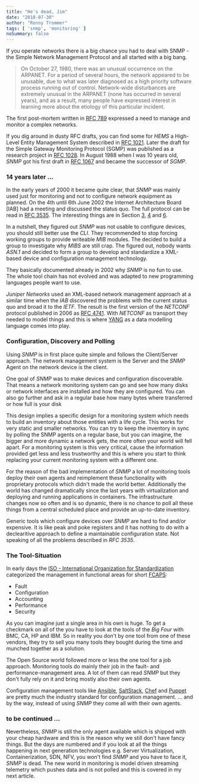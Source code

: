 ```yaml
---
title: "He's dead, Jim"
date: "2018-07-30"
author: "Ronny Trommer"
tags: [ 'snmp', 'monitoring' ]
noSummary: false
---
```


If you operate networks there is a big chance you had to deal with SNMP - the Simple Network Management Protocol and all started with a big bang.

> On October 27, 1980, there was an unusual occurrence on the ARPANET.
> For a period of several hours, the network appeared  to be unusable, due to what was later diagnosed as a high priority software process running out of control.
> Network-wide disturbances are extremely unusual in the ARPANET (none has occurred in several years), and as a result, many people have expressed interest in learning more about the etiology of this particular incident.

The first post-mortem written in [RFC 789](https://tools.ietf.org/html/rfc789.html) expressed a need to manage and monitor a complex networks.

If you dig around in dusty RFC drafts, you can find some for _HEMS_ a High-Level Entity Management System described in [RFC 1021](https://tools.ietf.org/html/rfc1021).
Later the draft for the Simple Gateway Monitoring Protocol (SGMP) was published as a research project in [RFC 1028](https://tools.ietf.org/html/rfc1028).
In August 1988 when I was 10 years old, _SNMP_ got his first draft in [RFC 1067](https://tools.ietf.org/html/rfc1067) and became the successor of _SGMP_.

### 14 years later ...

In the early years of 2000 it became quite clear, that _SNMP_ was mainly used just for monitoring and not to configure network equipment as planned.
On the 4th until 6th June 2002 the Internet Architecture Board [IAB] had a meeting and discussed the status quo.
The full protocol can be read in [RFC 3535](https://tools.ietf.org/html/rfc3535).
The interesting things are in Section [3](https://tools.ietf.org/html/rfc3535#section-3), [4](https://tools.ietf.org/html/rfc3535#section-4) and [6](https://tools.ietf.org/html/rfc3535#section-6).

In a nutshell, they figured out _SNMP_ was not usable to configure devices, you should still better use the _CLI_.
They recommended to stop forcing working groups to provide writeable _MIB_ modules.
The decided to build a group to investigate why _MIBS_ are still crap.
The figured out, nobody wants _ASN.1_ and decided to form a group to develop and standardize a XML-based device and configuration management technology.

They basically documented already in 2002 why _SNMP_ is no fun to use.
The whole tool chain has not evolved and was adapted to new programming languages people want to use.

_Juniper Networks_ used an XML-based network management approach at a similar time when the _IAB_ discovered the problems with the current status quo and broad it to the _IETF_.
The result is the first version of the _NETCONF_ protocol published in 2006 as [RFC 4741](https://tools.ietf.org/html/rfc4741).
With _NETCONF_ as transport they needed to model things and this is where [YANG](https://en.wikipedia.org/wiki/YANG) as a data modelling language comes into play.

### Configuration, Discovery and Polling

Using _SNMP_ is in first place quite simple and follows the Client/Server approach.
The network management system is the Server and the _SNMP_ Agent on the network device is the client.

One goal of _SNMP_ was to make devices and configuration discoverable.
That means a network monitoring system can go and see how many disks or network interfaces are installed and how they are configured.
You can also go further and ask in a regular base how many bytes where transferred or how full is your disk

This design implies a specific design for a monitoring system which needs to build an inventory about those entities with a life cycle.
This works for very static and smaller networks.
You can try to keep the inventory in sync by polling the SNMP agents on a regular base, but you can imagine, the bigger and more dynamic a network gets, the more often your world will fell apart.
For a monitoring system is this very critical, cause the information provided get less and less trustworthy and this is where you start to think replacing your current monitoring system with a different one.

For the reason of the bad implementation of _SNMP_ a lot of monitoring tools deploy their own agents and reimplement these functionality with proprietary protocols which didn't made the world better.
Additionally the world has changed dramatically since the last years with virtualization and deploying and running applications in containers.
The infrastructure changes now so often and is so dynamic, there is no chance to poll all these things from a central scheduled place and provide an up-to-date inventory.

Generic tools which configure devices over _SNMP_ are hard to find and/or expensive.
It is like peak and poke registers and it has nothing to do with a declearitive approach to define a maintainable configuration state.
Not speaking of all the problems described in _RFC 3535_.

### The Tool-Situation

In early days the [ISO - International Organization for Standardization](https://en.wikipedia.org/wiki/International_Organization_for_Standardization) categorized the management in functional areas for short [FCAPS](https://en.wikipedia.org/wiki/FCAPS):

* Fault
* Configuration
* Accounting
* Performance
* Security

As you can imagine just a single area in his own is huge.
To get a checkmark on all of the you have to look at the tools of the _Big Four_ with BMC, CA, HP and IBM.
So in reality you don't by one tool from one of these vendors, they try to sell you many tools they bought during the time and munched together as a solution.

The Open Source world followed more or less the one tool for a job approach.
Monitoring tools do mainly their job in the fault- and performance-management area.
A lot of them can read _SNMP_ but they don't fully rely on it and bring mostly also their own agents.

Configuration management tools like [Ansible](https://www.ansible.com), [SaltStack](https://saltstack.com), [Chef](https://www.chef.io) and [Puppet](https://puppet.com) are pretty much the industry standard for configuration management.
... and by the way, instead of using _SNMP_ they come all with their own agents.

### to be continued ...

Nevertheless, _SNMP_ is still the only agent available which is shipped with your cheap hardware and this is the reason why we still don't have fancy things.
But the days are numbered and if you look at all the things happening in next generation technologies e.g. Server Virtualization, Containerization, SDN, NFV, you won't find _SNMP_ and you have to face it, _SNMP_ is dead.
The new world in monitoring is model driven streaming telemetry which pushes data and is not polled and this is covered in my next article.
